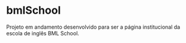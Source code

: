 # bmlSchool
Projeto em andamento desenvolvido para ser a página institucional da escola de inglês BML School. 
